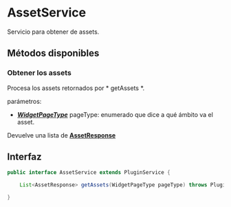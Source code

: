 # AssetService

Servicio para obtener de assets.

## Métodos disponibles

### Obtener los assets

Procesa los assets retornados por * getAssets *.

parámetros:

- ***[WidgetPageType](../Enums/README.md#TrackerPageType)*** pageType: enumerado que dice a qué ámbito va el asset.

Devuelve una lista de **[AssetResponse](../Models/AssetResponse.md)**

## Interfaz

```java
public interface AssetService extends PluginService {

	List<AssetResponse> getAssets(WidgetPageType pageType) throws PluginServiceException;

}
```
